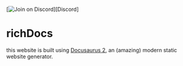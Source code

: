 [![Join on Discord](https://discordapp.com/api/guilds/910363342344945675/widget.png?style=shield)][Discord]

# richDocs

this website is built using [Docusaurus 2](https://docusaurus.io/), an (amazing) modern static website generator.
